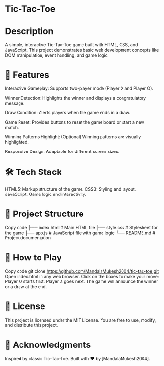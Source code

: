 # Tic-Tac-Toe
# Description

A simple, interactive Tic-Tac-Toe game built with HTML, CSS, and JavaScript. This project demonstrates basic web development concepts like DOM manipulation, event handling, and game logic

# 🚀 Features

Interactive Gameplay: Supports two-player mode (Player X and Player O).

Winner Detection: Highlights the winner and displays a congratulatory message.

Draw Condition: Alerts players when the game ends in a draw.

Game Reset: Provides buttons to reset the game board or start a new match.

Winning Patterns Highlight: (Optional) Winning patterns are visually highlighted.

Responsive Design: Adaptable for different screen sizes.

# 🛠️ Tech Stack

HTML5: Markup structure of the game.
CSS3: Styling and layout.
JavaScript: Game logic and interactivity.

# 📂 Project Structure

Copy code
├── index.html       # Main HTML file
├── style.css        # Stylesheet for the game
├── app.js           # JavaScript file with game logic
└── README.md        # Project documentation

# 🎯 How to Play

Copy code
git clone https://github.com/MandalaMukesh2004/tic-tac-toe.git
Open index.html in any web browser.
Click on the boxes to make your move:
Player O starts first.
Player X goes next.
The game will announce the winner or a draw at the end.

# 📝 License

This project is licensed under the MIT License. You are free to use, modify, and distribute this project.

# 🌟 Acknowledgments

Inspired by classic Tic-Tac-Toe.
Built with ❤️ by [MandalaMukesh2004].
